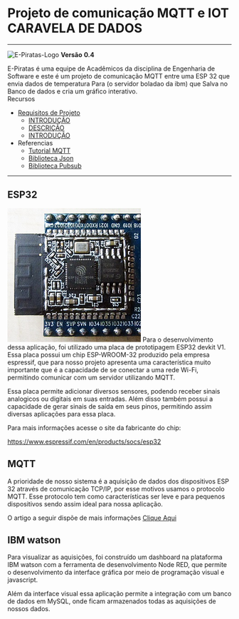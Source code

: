 # **Projeto de comunicação MQTT e IOT                    CARAVELA DE DADOS**
---
![E-Piratas-Logo](https://github.com/E-Piratas/Caravela-de-dados/blob/master/E-Piratas-Logo.png)
**Versão** **0.4**

E-Piratas é uma equipe de Acadêmicos da disciplina de Engenharia de Software e este é um projeto de comunicação MQTT entre uma ESP 32 que envia dados de temperatura Para (o servidor boladao da ibm) que Salva no Banco de dados e cria um gráfico interativo.  
Recursos 
* [Requisitos de Projeto](https://github.com/E-Piratas/Caravela-de-dados/wiki)
	* [INTRODUÇÃO](https://github.com/E-Piratas/Caravela-de-dados/wiki)
	* [DESCRIÇÃO](https://github.com/E-Piratas/Caravela-de-dados/wiki)
	* [INTRODUÇÃO](https://github.com/E-Piratas/Caravela-de-dados/wiki)
* Referencias
	* [Tutorial MQTT]()
	* [Biblioteca Json]()
	* [Biblioteca Pubsub]()
---
## **ESP32**
![Esp32Logo](https://github.com/E-Piratas/Caravela-de-dados/blob/master/Espressif_ESP32.jpg)
Para o desenvolvimento dessa aplicação, foi utilizado uma placa de prototipagem ESP32 devkit V1. Essa placa possui um chip ESP-WROOM-32 produzido pela empresa espressif, que para nosso projeto apresenta uma característica muito importante que é a capacidade de se conectar a uma rede Wi-Fi, permitindo comunicar com um servidor utilizando MQTT.

Essa placa permite adicionar diversos sensores, podendo receber sinais analogicos ou digitais em suas entradas. Além disso também possui a capacidade de gerar sinais de saída em seus pinos, permitindo assim diversas aplicações para essa placa.

Para mais informações acesse o site da fabricante do chip:

https://www.espressif.com/en/products/socs/esp32

## **MQTT**
A prioridade de nosso sistema é a aquisição de dados dos dispositivos ESP 32 através de comunicação TCP/IP, por esse motivos usamos o protocolo MQTT.
Esse protocolo tem como características ser leve e para pequenos dispositivos sendo assim ideal para nossa aplicação.

O artigo a seguir dispõe de mais informações [Clique Aqui](https://developer.ibm.com/br/articles/iot-mqtt-why-good-for-iot/#:~:text=O%20protocolo%20MQTT%20define%20dois,message%20broker%20e%20in%C3%BAmeros%20clientes.&text=O%20cliente%20conecta%2Dse%20ao,TLS%20criptografada%20para%20mensagens%20sens%C3%ADveis.)




## **IBM watson**
Para visualizar as aquisições, foi construído um dashboard na plataforma IBM watson com a ferramenta de desenvolvimento Node RED,  que permite o desenvolvimento da interface gráfica por meio de programação visual e javascript.

Além da interface visual essa aplicação permite a integração com um banco de dados em MySQL, onde ficam armazenados todas as aquisições de nossos dados.

